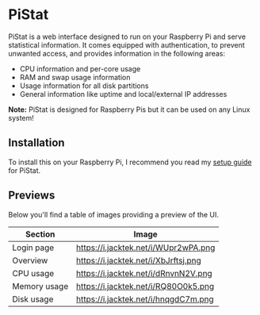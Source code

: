 # PiStat

PiStat is a web interface designed to run on your Raspberry Pi and serve statistical information. It comes equipped with authentication, to prevent unwanted access, and provides information in the following areas:
- CPU information and per-core usage  
- RAM and swap usage information  
- Usage information for all disk partitions  
- General information like uptime and local/external IP addresses

**Note:** PiStat is designed for Raspberry Pis but it can be used on any Linux system!

## Installation

To install this on your Raspberry Pi, I recommend you read my [setup guide](https://docs.jacktek.net/pistat/getting-started) for PiStat.

## Previews

Below you'll find a table of images providing a preview of the UI.

Section | Image
------- | -----
Login page | https://i.jacktek.net/i/WUpr2wPA.png
Overview | https://i.jacktek.net/i/XbJrftsj.png
CPU usage | https://i.jacktek.net/i/dRnvnN2V.png
Memory usage | https://i.jacktek.net/i/RQ80O0k5.png
Disk usage | https://i.jacktek.net/i/hnqgdC7m.png